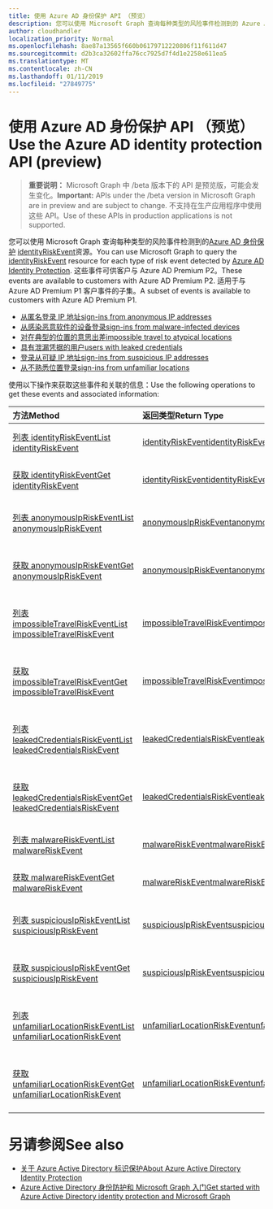 ```yaml
---
title: 使用 Azure AD 身份保护 API （预览）
description: 您可以使用 Microsoft Graph 查询每种类型的风险事件检测到的 Azure AD 身份保护 identityRiskEvent 资源。 这些事件可供客户与 Azure AD Premium P2。 适用于与 Azure AD Premium P1 客户事件的子集。
author: cloudhandler
localization_priority: Normal
ms.openlocfilehash: 8ae87a13565f660b06179712220806f11f611d47
ms.sourcegitcommit: d2b3ca32602ffa76cc7925d7f4d1e2258e611ea5
ms.translationtype: MT
ms.contentlocale: zh-CN
ms.lasthandoff: 01/11/2019
ms.locfileid: "27849775"
---
```

# <a name="use-the-azure-ad-identity-protection-api-preview"></a><span data-ttu-id="e9ca2-105">使用 Azure AD 身份保护 API （预览）</span><span class="sxs-lookup"><span data-stu-id="e9ca2-105">Use the Azure AD identity protection API (preview)</span></span>

> <span data-ttu-id="e9ca2-106">**重要说明：** Microsoft Graph 中 /beta 版本下的 API 是预览版，可能会发生变化。</span><span class="sxs-lookup"><span data-stu-id="e9ca2-106">**Important:** APIs under the /beta version in Microsoft Graph are in preview and are subject to change.</span></span> <span data-ttu-id="e9ca2-107">不支持在生产应用程序中使用这些 API。</span><span class="sxs-lookup"><span data-stu-id="e9ca2-107">Use of these APIs in production applications is not supported.</span></span>

<span data-ttu-id="e9ca2-108">您可以使用 Microsoft Graph 查询每种类型的风险事件检测到的[Azure AD 身份保护](https://docs.microsoft.com/en-us/azure/active-directory/active-directory-identityprotection) [identityRiskEvent](identityriskevent.md)资源。</span><span class="sxs-lookup"><span data-stu-id="e9ca2-108">You can use Microsoft Graph to query the [identityRiskEvent](identityriskevent.md) resource for each type of risk event detected by [Azure AD Identity Protection](https://docs.microsoft.com/en-us/azure/active-directory/active-directory-identityprotection).</span></span> <span data-ttu-id="e9ca2-109">这些事件可供客户与 Azure AD Premium P2。</span><span class="sxs-lookup"><span data-stu-id="e9ca2-109">These events are available to customers with Azure AD Premium P2.</span></span> <span data-ttu-id="e9ca2-110">适用于与 Azure AD Premium P1 客户事件的子集。</span><span class="sxs-lookup"><span data-stu-id="e9ca2-110">A subset of events is available to customers with Azure AD Premium P1.</span></span>

* [<span data-ttu-id="e9ca2-111">从匿名登录 IP 地址</span><span class="sxs-lookup"><span data-stu-id="e9ca2-111">sign-ins from anonymous IP addresses</span></span>](anonymousipriskevent.md)
* [<span data-ttu-id="e9ca2-112">从感染恶意软件的设备登录</span><span class="sxs-lookup"><span data-stu-id="e9ca2-112">sign-ins from malware-infected devices</span></span>](malwareriskevent.md)
* [<span data-ttu-id="e9ca2-113">对在典型的位置的意思出差</span><span class="sxs-lookup"><span data-stu-id="e9ca2-113">impossible travel to atypical locations</span></span>](impossibletravelriskevent.md)
* [<span data-ttu-id="e9ca2-114">具有泄漏凭据的用户</span><span class="sxs-lookup"><span data-stu-id="e9ca2-114">users with leaked credentials</span></span>](leakedcredentialsriskevent.md)
* [<span data-ttu-id="e9ca2-115">登录从可疑 IP 地址</span><span class="sxs-lookup"><span data-stu-id="e9ca2-115">sign-ins from suspicious IP addresses</span></span>](suspiciousipriskevent.md)
* [<span data-ttu-id="e9ca2-116">从不熟悉位置登录</span><span class="sxs-lookup"><span data-stu-id="e9ca2-116">sign-ins from unfamiliar locations</span></span>](unfamiliarlocationriskevent.md)

<span data-ttu-id="e9ca2-117">使用以下操作来获取这些事件和关联的信息：</span><span class="sxs-lookup"><span data-stu-id="e9ca2-117">Use the following operations to get these events and associated information:</span></span>

| <span data-ttu-id="e9ca2-118">方法</span><span class="sxs-lookup"><span data-stu-id="e9ca2-118">Method</span></span>           | <span data-ttu-id="e9ca2-119">返回类型</span><span class="sxs-lookup"><span data-stu-id="e9ca2-119">Return Type</span></span>    |<span data-ttu-id="e9ca2-120">说明</span><span class="sxs-lookup"><span data-stu-id="e9ca2-120">Description</span></span>|
|:---------------|:--------|:----------|
|[<span data-ttu-id="e9ca2-121">列表 identityRiskEvent</span><span class="sxs-lookup"><span data-stu-id="e9ca2-121">List identityRiskEvent</span></span>](../api/identityriskevent-get.md) |[<span data-ttu-id="e9ca2-122">identityRiskEvent</span><span class="sxs-lookup"><span data-stu-id="e9ca2-122">identityRiskEvent</span></span>](identityriskevent.md)| <span data-ttu-id="e9ca2-123">获取 identityRiskEvent 集合。</span><span class="sxs-lookup"><span data-stu-id="e9ca2-123">Get identityRiskEvent collection.</span></span> |
|[<span data-ttu-id="e9ca2-124">获取 identityRiskEvent</span><span class="sxs-lookup"><span data-stu-id="e9ca2-124">Get identityRiskEvent</span></span>](../api/identityriskevent-get.md) |[<span data-ttu-id="e9ca2-125">identityRiskEvent</span><span class="sxs-lookup"><span data-stu-id="e9ca2-125">identityRiskEvent</span></span>](identityriskevent.md)| <span data-ttu-id="e9ca2-126">获取 identityRiskEvent 对象。</span><span class="sxs-lookup"><span data-stu-id="e9ca2-126">Get identityRiskEvent object.</span></span> |
|[<span data-ttu-id="e9ca2-127">列表 anonymousIpRiskEvent</span><span class="sxs-lookup"><span data-stu-id="e9ca2-127">List anonymousIpRiskEvent</span></span>](../api/anonymousipriskevent-get.md) |[<span data-ttu-id="e9ca2-128">anonymousIpRiskEvent</span><span class="sxs-lookup"><span data-stu-id="e9ca2-128">anonymousIpRiskEvent</span></span>](anonymousipriskevent.md)| <span data-ttu-id="e9ca2-129">获取 anonymousIpRiskEvent 集合。</span><span class="sxs-lookup"><span data-stu-id="e9ca2-129">Get anonymousIpRiskEvent collection.</span></span> |
|[<span data-ttu-id="e9ca2-130">获取 anonymousIpRiskEvent</span><span class="sxs-lookup"><span data-stu-id="e9ca2-130">Get anonymousIpRiskEvent</span></span>](../api/anonymousipriskevent-get.md) |[<span data-ttu-id="e9ca2-131">anonymousIpRiskEvent</span><span class="sxs-lookup"><span data-stu-id="e9ca2-131">anonymousIpRiskEvent</span></span>](anonymousipriskevent.md)| <span data-ttu-id="e9ca2-132">获取 anonymousIpRiskEvent 对象。</span><span class="sxs-lookup"><span data-stu-id="e9ca2-132">Get anonymousIpRiskEvent object.</span></span> |
|[<span data-ttu-id="e9ca2-133">列表 impossibleTravelRiskEvent</span><span class="sxs-lookup"><span data-stu-id="e9ca2-133">List impossibleTravelRiskEvent</span></span>](../api/impossibletravelriskevent-get.md) |[<span data-ttu-id="e9ca2-134">impossibleTravelRiskEvent</span><span class="sxs-lookup"><span data-stu-id="e9ca2-134">impossibleTravelRiskEvent</span></span>](impossibletravelriskevent.md)| <span data-ttu-id="e9ca2-135">获取 impossibleTravelRiskEvent 集合。</span><span class="sxs-lookup"><span data-stu-id="e9ca2-135">Get impossibleTravelRiskEvent collection.</span></span> |
|[<span data-ttu-id="e9ca2-136">获取 impossibleTravelRiskEvent</span><span class="sxs-lookup"><span data-stu-id="e9ca2-136">Get impossibleTravelRiskEvent</span></span>](../api/impossibletravelriskevent-get.md) |[<span data-ttu-id="e9ca2-137">impossibleTravelRiskEvent</span><span class="sxs-lookup"><span data-stu-id="e9ca2-137">impossibleTravelRiskEvent</span></span>](impossibletravelriskevent.md)| <span data-ttu-id="e9ca2-138">获取 impossibleTravelRiskEvent 对象。</span><span class="sxs-lookup"><span data-stu-id="e9ca2-138">Get impossibleTravelRiskEvent object.</span></span> |
|[<span data-ttu-id="e9ca2-139">列表 leakedCredentialsRiskEvent</span><span class="sxs-lookup"><span data-stu-id="e9ca2-139">List leakedCredentialsRiskEvent</span></span>](../api/leakedcredentialsriskevent-get.md) |[<span data-ttu-id="e9ca2-140">leakedCredentialsRiskEvent</span><span class="sxs-lookup"><span data-stu-id="e9ca2-140">leakedCredentialsRiskEvent</span></span>](leakedcredentialsriskevent.md)| <span data-ttu-id="e9ca2-141">获取 leakedCredentialsRiskEvent 集合。</span><span class="sxs-lookup"><span data-stu-id="e9ca2-141">Get leakedCredentialsRiskEvent collection.</span></span> |
|[<span data-ttu-id="e9ca2-142">获取 leakedCredentialsRiskEvent</span><span class="sxs-lookup"><span data-stu-id="e9ca2-142">Get leakedCredentialsRiskEvent</span></span>](../api/leakedcredentialsriskevent-get.md) |[<span data-ttu-id="e9ca2-143">leakedCredentialsRiskEvent</span><span class="sxs-lookup"><span data-stu-id="e9ca2-143">leakedCredentialsRiskEvent</span></span>](leakedcredentialsriskevent.md)| <span data-ttu-id="e9ca2-144">获取 leakedCredentialsRiskEvent 对象。</span><span class="sxs-lookup"><span data-stu-id="e9ca2-144">Get leakedCredentialsRiskEvent object.</span></span> |
|[<span data-ttu-id="e9ca2-145">列表 malwareRiskEvent</span><span class="sxs-lookup"><span data-stu-id="e9ca2-145">List malwareRiskEvent</span></span>](../api/malwareriskevent-get.md) |[<span data-ttu-id="e9ca2-146">malwareRiskEvent</span><span class="sxs-lookup"><span data-stu-id="e9ca2-146">malwareRiskEvent</span></span>](malwareriskevent.md)| <span data-ttu-id="e9ca2-147">获取 malwareRiskEvent 集合。</span><span class="sxs-lookup"><span data-stu-id="e9ca2-147">Get malwareRiskEvent collection.</span></span> |
|[<span data-ttu-id="e9ca2-148">获取 malwareRiskEvent</span><span class="sxs-lookup"><span data-stu-id="e9ca2-148">Get malwareRiskEvent</span></span>](../api/malwareriskevent-get.md) |[<span data-ttu-id="e9ca2-149">malwareRiskEvent</span><span class="sxs-lookup"><span data-stu-id="e9ca2-149">malwareRiskEvent</span></span>](malwareriskevent.md)| <span data-ttu-id="e9ca2-150">获取 malwareRiskEvent 对象。</span><span class="sxs-lookup"><span data-stu-id="e9ca2-150">Get malwareRiskEvent object.</span></span> |
|[<span data-ttu-id="e9ca2-151">列表 suspiciousIpRiskEvent</span><span class="sxs-lookup"><span data-stu-id="e9ca2-151">List suspiciousIpRiskEvent</span></span>](../api/suspiciousipriskevent-get.md) |[<span data-ttu-id="e9ca2-152">suspiciousIpRiskEvent</span><span class="sxs-lookup"><span data-stu-id="e9ca2-152">suspiciousIpRiskEvent</span></span>](suspiciousipriskevent.md)| <span data-ttu-id="e9ca2-153">获取 suspiciousIpRiskEvent 集合。</span><span class="sxs-lookup"><span data-stu-id="e9ca2-153">Get suspiciousIpRiskEvent collection.</span></span> |
|[<span data-ttu-id="e9ca2-154">获取 suspiciousIpRiskEvent</span><span class="sxs-lookup"><span data-stu-id="e9ca2-154">Get suspiciousIpRiskEvent</span></span>](../api/suspiciousipriskevent-get.md) |[<span data-ttu-id="e9ca2-155">suspiciousIpRiskEvent</span><span class="sxs-lookup"><span data-stu-id="e9ca2-155">suspiciousIpRiskEvent</span></span>](suspiciousipriskevent.md)| <span data-ttu-id="e9ca2-156">获取 suspiciousIpRiskEvent 对象。</span><span class="sxs-lookup"><span data-stu-id="e9ca2-156">Get suspiciousIpRiskEvent object.</span></span> |
|[<span data-ttu-id="e9ca2-157">列表 unfamiliarLocationRiskEvent</span><span class="sxs-lookup"><span data-stu-id="e9ca2-157">List unfamiliarLocationRiskEvent</span></span>](../api/unfamiliarlocationriskevent-get.md) |[<span data-ttu-id="e9ca2-158">unfamiliarLocationRiskEvent</span><span class="sxs-lookup"><span data-stu-id="e9ca2-158">unfamiliarLocationRiskEvent</span></span>](unfamiliarlocationriskevent.md)| <span data-ttu-id="e9ca2-159">获取 unfamiliarLocationRiskEvent 集合。</span><span class="sxs-lookup"><span data-stu-id="e9ca2-159">Get unfamiliarLocationRiskEvent collection.</span></span> |
|[<span data-ttu-id="e9ca2-160">获取 unfamiliarLocationRiskEvent</span><span class="sxs-lookup"><span data-stu-id="e9ca2-160">Get unfamiliarLocationRiskEvent</span></span>](../api/unfamiliarlocationriskevent-get.md) |[<span data-ttu-id="e9ca2-161">unfamiliarLocationRiskEvent</span><span class="sxs-lookup"><span data-stu-id="e9ca2-161">unfamiliarLocationRiskEvent</span></span>](unfamiliarlocationriskevent.md)| <span data-ttu-id="e9ca2-162">获取 unfamiliarLocationRiskEvent 对象。</span><span class="sxs-lookup"><span data-stu-id="e9ca2-162">Get unfamiliarLocationRiskEvent object.</span></span> |

# <a name="see-also"></a><span data-ttu-id="e9ca2-163">另请参阅</span><span class="sxs-lookup"><span data-stu-id="e9ca2-163">See also</span></span>

* [<span data-ttu-id="e9ca2-164">关于 Azure Active Directory 标识保护</span><span class="sxs-lookup"><span data-stu-id="e9ca2-164">About Azure Active Directory Identity Protection</span></span>](https://docs.microsoft.com/en-us/azure/active-directory/active-directory-identityprotection)
* [<span data-ttu-id="e9ca2-165">Azure Active Directory 身份防护和 Microsoft Graph 入门</span><span class="sxs-lookup"><span data-stu-id="e9ca2-165">Get started with Azure Active Directory identity protection and Microsoft Graph</span></span>](https://docs.microsoft.com/en-us/azure/active-directory/active-directory-identityprotection-graph-getting-started)
